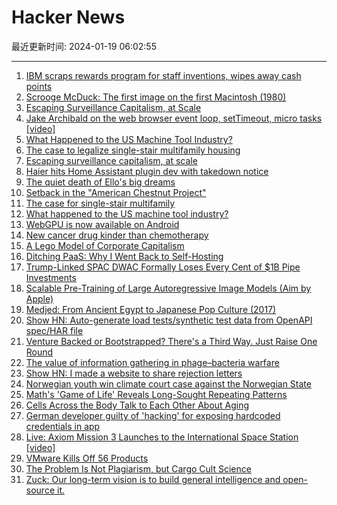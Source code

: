 # Hacker News

最近更新时间: 2024-01-19 06:02:55

--- 
1. [IBM scraps rewards program for staff inventions, wipes away cash points](https://www.theregister.com/2024/01/17/ibm_inventor_reward_program/) 
2. [Scrooge McDuck: The first image on the first Macintosh (1980)](https://folklore.org/Scrooge_McDuck.html?sort=date) 
3. [Escaping Surveillance Capitalism, at Scale](https://ergaster.org/posts/2024/01/18-escaping-surveillance-capitalism-at-scale/) 
4. [Jake Archibald on the web browser event loop, setTimeout, micro tasks [video]](https://www.youtube.com/watch?v=cCOL7MC4Pl0) 
5. [What Happened to the US Machine Tool Industry?](https://www.construction-physics.com/p/what-happened-to-the-us-machine-tool) 
6. [The case to legalize single-stair multifamily housing](https://www.thesisdriven.com/p/the-case-for-single-stair-multifamily) 
7. [Escaping surveillance capitalism, at scale](https://ergaster.org/posts/2024/01/18-escaping-surveillance-capitalism-at-scale/) 
8. [Haier hits Home Assistant plugin dev with takedown notice](https://www.bleepingcomputer.com/news/security/haier-hits-home-assistant-plugin-dev-with-takedown-notice/) 
9. [The quiet death of Ello's big dreams](https://waxy.org/2024/01/the-quiet-death-of-ellos-big-dreams/) 
10. [Setback in the "American Chestnut Project"](https://www.biowisskomm.de/en/2023/08/eco-gene-technology-the-american-chestnut/) 
11. [The case for single-stair multifamily](https://www.thesisdriven.com/p/the-case-for-single-stair-multifamily) 
12. [What happened to the US machine tool industry?](https://www.construction-physics.com/p/what-happened-to-the-us-machine-tool) 
13. [WebGPU is now available on Android](https://developer.chrome.com/blog/new-in-webgpu-121) 
14. [New cancer drug kinder than chemotherapy](https://www.bbc.com/news/health-67793887) 
15. [A Lego Model of Corporate Capitalism](https://brettscott.substack.com/p/a-lego-model-of-corporate-capitalism) 
16. [Ditching PaaS: Why I Went Back to Self-Hosting](https://shubhamjain.co/2023/01/18/ditching-paas-why-i-went-back-to-self-hosting/) 
17. [Trump-Linked SPAC DWAC Formally Loses Every Cent of $1B Pipe Investments](https://wccftech.com/trump-linked-spac-digital-world-dwac-formally-loses-every-cent-of-its-original-1-billion-in-pipe-investments/) 
18. [Scalable Pre-Training of Large Autoregressive Image Models (Aim by Apple)](https://github.com/apple/ml-aim) 
19. [Medjed: From Ancient Egypt to Japanese Pop Culture (2017)](https://jgeekstudies.org/archives/vol-42-december-2017/medjed-from-ancient-egypt-to-japanese-pop-culture/) 
20. [Show HN: Auto-generate load tests/synthetic test data from OpenAPI spec/HAR file](https://docs.multiple.dev/how-it-works/ai-test-gen) 
21. [Venture Backed or Bootstrapped? There's a Third Way. Just Raise One Round](https://www.saastr.com/venture-backed-theres-a-third-way-just-raise-one-round/) 
22. [The value of information gathering in phage–bacteria warfare](https://academic.oup.com/pnasnexus/article/3/1/pgad431/7512761) 
23. [Show HN: I made a website to share rejection letters](https://rejectedagain.lol) 
24. [Norwegian youth win climate court case against the Norwegian State](https://www.greenpeace.org/international/press-release/64831/environmental-youth-groups-win-climate-court-case-against-norwegian-state/) 
25. [Math's 'Game of Life' Reveals Long-Sought Repeating Patterns](https://www.quantamagazine.org/maths-game-of-life-reveals-long-sought-repeating-patterns-20240118/) 
26. [Cells Across the Body Talk to Each Other About Aging](https://nautil.us/cells-across-the-body-talk-to-each-other-about-aging-494209/) 
27. [German developer guilty of 'hacking' for exposing hardcoded credentials in app](https://infosec.exchange/@WPalant/111776937550399546) 
28. [Live: Axiom Mission 3 Launches to the International Space Station [video]](https://www.youtube.com/watch?v=1nXlbgjIoP4) 
29. [VMware Kills Off 56 Products](https://www.thestack.technology/vmware-is-killing-off-56-products-including-vsphere-hypervisor-and-nsx/) 
30. [The Problem Is Not Plagiarism, but Cargo Cult Science](https://unfashionable.blog/p/cargo-cult-science) 
31. [Zuck: Our long-term vision is to build general intelligence and open-source it.](https://www.threads.net/@zuck/post/C2QB4NGRVHn) 
